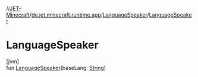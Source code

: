 //[JET-Minecraft](../../../index.md)/[de.jet.minecraft.runtime.app](../index.md)/[LanguageSpeaker](index.md)/[LanguageSpeaker](-language-speaker.md)

# LanguageSpeaker

[jvm]\
fun [LanguageSpeaker](-language-speaker.md)(baseLang: [String](https://kotlinlang.org/api/latest/jvm/stdlib/kotlin/-string/index.html))
